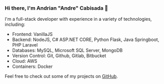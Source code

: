 ### Hi there, I'm Andrian "Andre" Cabisada 👋

I'm a full-stack developer with experience in a variety of technologies, including:

- Frontend: VanillaJS
- Backend: NodeJS, C# ASP.NET CORE, Python Flask, Java Springboot, PHP Laravel
- Databases: MySQL, Microsoft SQL Server, MongoDB
- Version Control: Git, Github, Gitlab, Bitbucket
- Cloud: AWS
- Containers: Docker

Feel free to check out some of my projects on [GitHub](https://github.com/andriancabisada).



